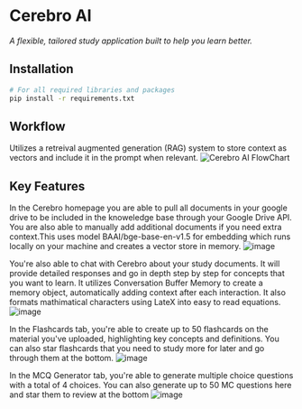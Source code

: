 # Cerebro AI
_A flexible, tailored study application built to help you learn better._

## Installation
```bash
# For all required libraries and packages 
pip install -r requirements.txt
```
## Workflow
Utilizes a retreival augmented generation (RAG) system to store context as vectors and include it in the prompt when relevant.
![Cerebro AI FlowChart](https://github.com/user-attachments/assets/cf7475c1-0a60-468e-9b9b-e00351f4519b)


## Key Features
In the Cerebro homepage you are able to pull all documents in your google drive to be included in the knoweledge base through your Google Drive API. You are also able to manually add additional documents if you need extra context.This uses model BAAI/bge-base-en-v1.5 for embedding which runs locally on your machine and creates a vector store in memory.
![image](https://github.com/user-attachments/assets/5cc739bc-9ecf-45e3-be59-1d43b2943c2f)

You're also able to chat with Cerebro about your study documents. It will provide detailed responses and go in depth step by step for concepts that you want to learn. It utilizes Conversation Buffer Memory to create a memory object, automatically adding context after each interaction. It also formats mathimatical characters using LateX into easy to read equations.
![image](https://github.com/user-attachments/assets/2bd1cc38-6d0d-4c7e-8376-2a8cb1e07928)

In the Flashcards tab, you're able to create up to 50 flashcards on the material you've uploaded, highlighting key concepts and definitions. You can also star flashcards that you need to study more for later and go through them at the bottom.
![image](https://github.com/user-attachments/assets/5b0b1ad8-3aae-482f-adb9-2ad1683d2277)

In the MCQ Generator tab, you're able to generate multiple choice questions with a total of 4 choices. You can also generate up to 50 MC questions here and star them to review at the bottom
![image](https://github.com/user-attachments/assets/790b40df-7afe-46c0-bba7-8eac818ead73)



